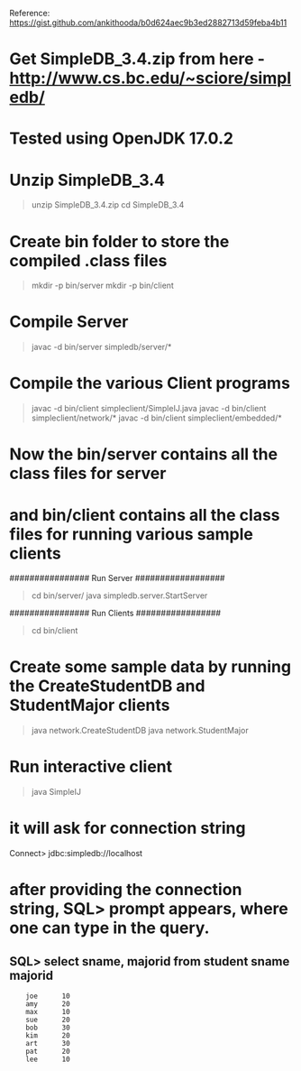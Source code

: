 Reference: https://gist.github.com/ankithooda/b0d624aec9b3ed2882713d59feba4b11
# Get SimpleDB_3.4.zip from here - http://www.cs.bc.edu/~sciore/simpledb/


# Tested using OpenJDK 17.0.2

# Unzip SimpleDB_3.4
> unzip SimpleDB_3.4.zip
> cd SimpleDB_3.4

# Create bin folder to store the compiled .class files
> mkdir -p bin/server
> mkdir -p bin/client

# Compile Server
> javac -d bin/server simpledb/server/*

# Compile the various Client programs

> javac -d bin/client simpleclient/SimpleIJ.java
> javac -d bin/client simpleclient/network/*
> javac -d bin/client simpleclient/embedded/*

# Now the bin/server contains all the class files for server
# and bin/client contains all the class files for running various sample clients


################ Run Server ##################

> cd bin/server/
> java simpledb.server.StartServer


################ Run Clients #################

> cd bin/client

# Create some sample data by running the CreateStudentDB and StudentMajor clients
> java network.CreateStudentDB
> java network.StudentMajor


# Run interactive client
> java SimpleIJ

# it will ask for connection string

Connect> 
jdbc:simpledb://localhost

# after providing the connection string, SQL> prompt appears, where one can type in the query.

SQL> select sname, majorid from student
      sname majorid
-------------------
        joe      10
        amy      20
        max      10
        sue      20
        bob      30
        kim      20
        art      30
        pat      20
        lee      10